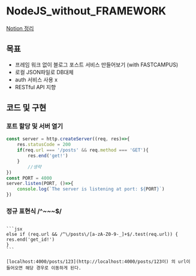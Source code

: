 # NodeJS_without_FRAMEWORK
[Notion 정리](https://www.notion.so/087cbd1e9d3045dbaaad48f5738ed5b5)   
## 목표

- 프레임 워크 없이 블로그 포스트 서비스 만들어보기 (with FASTCAMPUS)
- 로컬 JSON파일로 DB대체
- auth 서비스 사용 x
- RESTful API 지향

## 코드 및 구현

### 포트 할당 및 서버 열기

```jsx
const server = http.createServer((req, res)=>{
    res.statusCode = 200
    if(req.url === '/posts' && req.method === 'GET'){
        res.end('get!')
    }
		//생략
})
const PORT = 4000
server.listen(PORT, ()=>{
    console.log(`The server is listening at port: ${PORT}`)
})
```

### 정규 표현식 /^~~~$/

~~~부분에 원하는 형식을 집어넣으면 된다.

```jsx
else if (req.url && /^\/posts\/[a-zA-Z0-9-_]+$/.test(req.url)) {
res.end('get_id!')
}
```

[localhost:4000/posts/123](http://localhost:4000/posts/123이) 의 url이 들어오면 해당 경우로 이동하게 된다.
